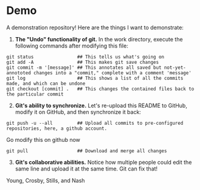 # Demo
A demonstration repository! Here are the things I want to demonstrate:

1. **The "Undo" functionality of git.** In the work directory, execute the following commands after modifying this file:
```shell
git status                ## This tells us what's going on
git add -A                ## This makes git save changes
git commit -m '[message]' ## This annotates all saved but not-yet-annototed changes into a "commit," complete with a comment 'message'
git log                   ## This shows a list of all the commits made, and which can be undone
git checkout [commit] .   ## This changes the contained files back to the particular commit
```

2. **Git's ability to synchronize.** Let's re-upload this README to GitHub, modify it on GitHub, and then synchronize it back:
```shell
git push -u --all         ## Upload all commits to pre-configured repositories, here, a github account.
```
Go modify this on github now
```shell
git pull                  ## Download and merge all changes
```
3. **Git's collaborative abilities.** Notice how multiple people could edit the same line and upload it at the same time. Git can fix that!

Young, Crosby, Stills, and Nash
